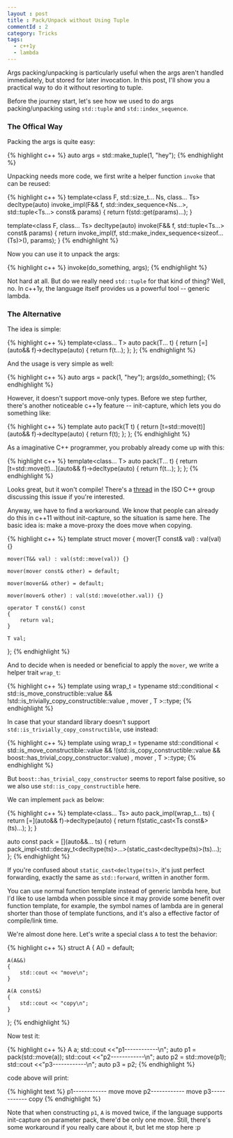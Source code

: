 ```yaml
---
layout : post
title : Pack/Unpack without Using Tuple
commentId : 2
category: Tricks
tags:
  - c++1y
  - lambda
---
```


Args packing/unpacking is particularly useful when the args aren't handled immediately, but stored for later invocation.
In this post, I'll show you a practical way to do it without resorting to tuple.

Before the journey start, let's see how we used to do args packing/unpacking using `std::tuple` and `std::index_sequence`.

### The Offical Way

Packing the args is quite easy:

{% highlight c++ %}
auto args = std::make_tuple(1, "hey");
{% endhighlight %}

Unpacking needs more code, we first write a helper function `invoke` that can be reused:

{% highlight c++ %}
template<class F, std::size_t... Ns, class... Ts>
decltype(auto) invoke_impl(F&& f, std::index_sequence<Ns...>, std::tuple<Ts...> const& params)
{
    return f(std::get<Ns>(params)...);
}

template<class F, class... Ts>
decltype(auto) invoke(F&& f, std::tuple<Ts...> const& params)
{
    return invoke_impl(f, std::make_index_sequence<sizeof...(Ts)>(), params);
}
{% endhighlight %}

Now you can use it to unpack the args:

{% highlight c++ %}
invoke(do_something, args);
{% endhighlight %}

Not hard at all.
But do we really need `std::tuple` for that kind of thing?
Well, no. In c++1y, the language itself provides us a powerful tool -- generic lambda.

### The Alternative

The idea is simple:

{% highlight c++ %}
template<class... T>
auto pack(T... t)
{
    return [=](auto&& f)->decltype(auto)
    {
        return f(t...);
    };
};
{% endhighlight %}

And the usage is very simple as well:

{% highlight c++ %}
auto args = pack(1, "hey");
args(do_something);
{% endhighlight %}

However, it doesn't support move-only types. Before we step further, there's another noticeable c++1y feature -- init-capture, which lets you do something like:

{% highlight c++ %}
template<class T>
auto pack(T t)
{
    return [t=std::move(t)](auto&& f)->decltype(auto)
    {
        return f(t);
    };
};
{% endhighlight %}

As a imaginative C++ programmer, you probably already come up with this:

{% highlight c++ %}
template<class... T>
auto pack(T... t)
{
    return [t=std::move(t)...](auto&& f)->decltype(auto)
    {
        return f(t...);
    };
};
{% endhighlight %}

Looks great, but it won't compile!
There's a [thread](https://groups.google.com/a/isocpp.org/forum/#!topic/std-discussion/ePRzn4K7VcM) in the ISO C++ group discussing this issue if you're interested.

Anyway, we have to find a workaround. We know that people can already do this in c++11 without init-capture, so the situation is same here. The basic idea is: make a move-proxy the does move when copying.

{% highlight c++ %}
template<class T>
struct mover
{
    mover(T const& val) : val(val) {}

    mover(T&& val) : val(std::move(val)) {}

    mover(mover const& other) = default;

    mover(mover&& other) = default; 

    mover(mover& other) : val(std::move(other.val)) {}

    operator T const&() const
    {
        return val; 
    }

    T val;
};
{% endhighlight %}

And to decide when is needed or beneficial to apply the `mover`, we write a helper trait `wrap_t`:

{% highlight c++ %}
template<class T>
using wrap_t = typename std::conditional
    <
        std::is_move_constructible<T>::value
    && !std::is_trivially_copy_constructible<T>::value
      , mover<T>
      , T
    >::type;
{% endhighlight %}

In case that your standard library doesn't support `std::is_trivially_copy_constructible`, use instead:

{% highlight c++ %}
template<class T>
using wrap_t = typename std::conditional
    <
        std::is_move_constructible<T>::value
    && !(std::is_copy_constructible<T>::value && boost::has_trivial_copy_constructor<T>::value)
      , mover<T>
      , T
    >::type;
{% endhighlight %}

But `boost::has_trivial_copy_constructor` seems to report false positive, so we also use `std::is_copy_constructible` here.

We can implement `pack` as below:

{% highlight c++ %}
template<class... Ts>
auto pack_impl(wrap_t<Ts>... ts)
{
    return [=](auto&& f)->decltype(auto)
    {
        return f(static_cast<Ts const&>(ts)...);
    };
}

auto const pack = [](auto&&... ts)
{
    return pack_impl<std::decay_t<decltype(ts)>...>(static_cast<decltype(ts)>(ts)...);
};
{% endhighlight %}

If you're confused about `static_cast<decltype(ts)>`, it's just perfect forwarding, exactly the same as `std::forward`, written in another form.

You can use normal function template instead of generic lambda here, but I'd like to use lambda when possible since it may provide some benefit over function template, for example, the symbol names of lambda are in general shorter than those of template functions, and it's also a effective factor of compile/link time.

We're almost done here. Let's write a special class `A` to test the behavior:

{% highlight c++ %}
struct A
{
    A() = default;

    A(A&&)
    {
        std::cout << "move\n";
    }

    A(A const&)
    {
        std::cout << "copy\n";
    }
};
{% endhighlight %}

Now test it:

{% highlight c++ %}
A a;
std::cout <<"p1------------\n";
auto p1 = pack(std::move(a));
std::cout <<"p2------------\n";
auto p2 = std::move(p1);
std::cout <<"p3------------\n";
auto p3 = p2;
{% endhighlight %}

code above will print:

{% highlight text %}
p1------------
move
move
p2------------
move
p3------------
copy
{% endhighlight %}

Note that when constructing `p1`, `A` is moved twice, if the language supports init-capture on parameter pack, there'd be only one move. Still, there's some workaround if you really care about it, but let me stop here :p
